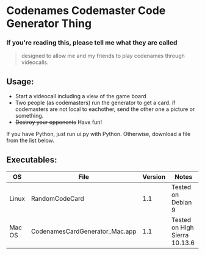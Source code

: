 

# Codenames Codemaster Code Generator Thing
### If you're reading this, please tell me what they are called 


> designed to allow me and my friends to play codenames through videocalls.

## Usage:

- Start a videocall including a view of the game board
- Two people (as codemasters) run the generator to get a card. if codemasters are not local to eachother, send the other one a picture or something.
- ~~Destroy your opponents~~ Have fun!

If you have Python, just run ui.py with Python. Otherwise, download a file from the list below.

## Executables:
| OS | File | Version | Notes |
| ------ | ------ | ------ | ------ |
| Linux | RandomCodeCard | 1.1 | Tested on Debian 9 |
| Mac OS | CodenamesCardGenerator_Mac.app | 1.1 | Tested on High Sierra 10.13.6|

